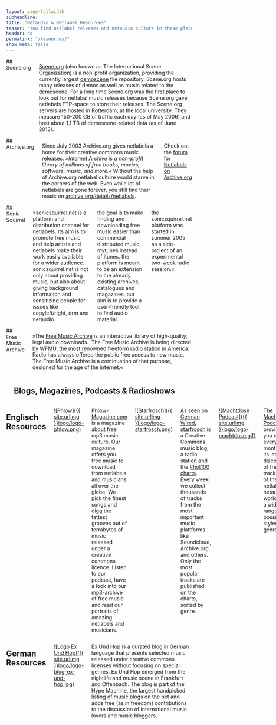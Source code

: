 ```yaml
---
layout: page-fullwidth
subheadline:
title: "Netaudio & Netlabel Resources"
teaser: "You find netlabel releases and netaudio culture in these places fantastic places..."
header: no
permalink: "/resources/"
show_meta: false
---
```

<div class="row">
<div class="medium-6 columns" markdown="1">
## Scene.org

<img src="{{ site.urlimg }}/pages/logo-scene-org-small.jpg" class="right" alt="">[Scene.org][4] (also known as The International Scene Organization) is a non-profit organization, providing the currently largest [demoscene][5] file repository. Scene.org hosts many releases of demos as well as music related to the demoscene. For a long time Scene.org was the first place to look out for netlabel music releases because Scene.org gave netlabels FTP-space to store their releases. The Scene.org servers are hosted in Rotterdam, at the local university. They measure 150-200 GB of traffic each day (as of May 2006) and host about 1.1 TB of demoscene-related data (as of June 2013).


</div><!-- /.medium-6.columns -->
<div class="medium-6 columns" markdown="1">
## Archive.org

<img src="{{ site.urlimg }}/pages/logo-internet-archive-small.jpg" class="right" alt="">Since July 2003 Archive.org gives netlabels a home for their creative commons music releases. *»Internet Archive is a non-profit library of millions of free books, movies, software, music, and more.«* Without the help of Archive.org netlabel culture would starve in the corners of the web. Even while lot of netlabels are gone forever, you still find their music on [archive.org/details/netlabels][3].

Check out the [forum for Netlabels on Archive.org][6]



</div><!-- /.medium-6.columns -->
</div><!-- /.row -->
<div class="row">
<div class="medium-6 columns" markdown="1">
## Sonic Squirrel

»[sonicsquirrel.net][2] is a platform and distribution channel for netlabels. Its aim is to promote free music and help artists and netlabels make their work easily available for a wider audience. sonicsquirrel.net is not only about providing music, but also about giving background information and sensitizing people for issues like copyleft/right, drm and netaudio.

the goal is to make finding and downloading free music easier than commercial distributed music, mytunes instead of itunes. the platform is meant to be an extension to the already existing archives, catalogues and magazines. our aim is to provide a user-friendly tool to find audio material.

the sonicsquirrel.net platform was started in summer 2005 as a side-project of an experimental two-week radio session.«


</div><!-- /.medium-6.columns -->
<div class="medium-6 columns" markdown="1">
## Free Music Archive

<img src="{{ site.urlimg }}/pages/logo-fma-small.png" class="right" alt="">»The [Free Music Archive][1] is an interactive library of high-quality, legal audio downloads.  The Free Music Archive is being directed by WFMU, the most renowned freeform radio station in America.  Radio has always offered the public free access to new music. The Free Music Archive is a continuation of that purpose, designed for the age of the internet.«


</div><!-- /.medium-6.columns -->
</div><!-- /.row -->

<div class="row">
<div class="small-12 columns" markdown="1">
<hr>
<h2>Blogs, Magazines, Podcasts & Radioshows</h2>
</div><!-- /.small-12.columns -->
</div><!-- /.row -->


<div class="row">
<div class="medium-6 columns b30" markdown="1">
<h2 id="english-resources" class="b30">Englisch Resources</h2>

[![Phlow]({{ site.urlimg }}logo/logo-phlow.png)][8]

[Phlow-Magazine.com][8] is a magazine about free mp3 music culture. Our magazine offers you free music to download from netlabels and musicians all over the globe. We pick the finest songs and digg the fattest grooves out of terrabytes of music released under a creative commons licence. Listen to our podcast, have a look into our mp3-archive of free music and read our portraits of amazing netlabels and musicians.


[![Starfrosch]({{ site.urlimg }}logo/logo-starfrosch.png)][9]

As [seen on German Wired][10], [starfrosch][9] is a Creative Commons music blog, a radio station and the [#hot100 charts][11]. Every week we collect thousands of tracks from the most important music plattforms like Soundcloud, Archive.org and others. Only the most popular tracks are published on the charts, sorted by genre.


[![Machtdose Podcast]({{ site.urlimg }}logo/logo-machtdose.gif)][12]

The [Machtdose Podcast][12] provides you nearly every month with its latest discoveries of fresh tracks out of the netlabel / netaudio world with a wide range of possible styles and genres.


#### More Ressource

- <http://www.netwaves.org/>


</div><!-- /.medium-6.columns -->
<div class="medium-6 columns" markdown="1">

<h2 class="b30">German Resources</h2>

[![Logo Ex Und Hop]({{ site.urlimg }}logo/logo-blog-ex-und-hop.jpg)][7]

[Ex Und Hop][7] is a curated blog in German language that presents selected music released under creative commons licenses without focusing on special genres. Ex Und Hop emerged from the nightlife and music scene in Frankfurt and Offenbach. The blog is part of the Hype Machine, the largest handpicked listing of music blogs on the net and adds free (as in freedom) contributions to the discussion of international music lovers and music bloggers.



</div><!-- /.medium-6.columns -->
</div><!-- /.row -->


 [1]: http://freemusicarchive.org/
 [2]: http://sonicsquirrel.net/
 [3]: https://archive.org/details/netlabels
 [4]: https://www.scene.org/
 [5]: https://en.wikipedia.org/wiki/Demoscene
 [6]: https://archive.org/iathreads/forum-display.php?forum=netlabels
 [7]: http://www.ex-und-hop.net/
 [8]: http://phlow-magazine.com/
 [9]: http://starfrosch.com/
 [10]: https://www.wired.de/collection/latest/so-sehen-die-charts-der-cc-musik-im-netz-aus
 [11]: http://starfrosch.com/hot-100
 [12]: http://machtdose.de/tag/podcast
 [13]: #
 [14]: #
 [15]: #
 [16]: #
 [17]: #
 [18]: #
 [19]: #
 [20]: #